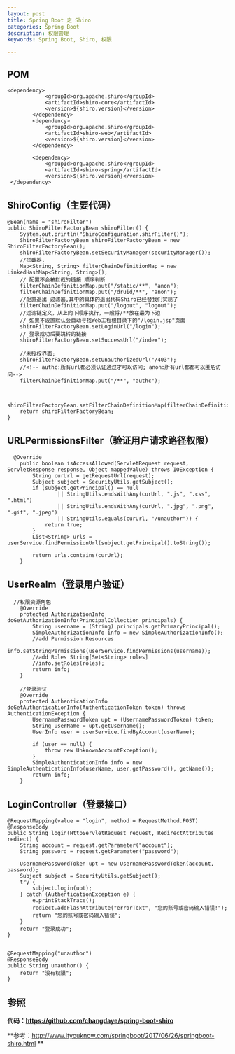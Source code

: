 ```yaml
---
layout: post
title: Spring Boot 之 Shiro
categories: Spring Boot
description: 权限管理
keywords: Spring Boot, Shiro, 权限

---
```



## POM

	<dependency>
	            <groupId>org.apache.shiro</groupId>
	            <artifactId>shiro-core</artifactId>
	            <version>${shiro.version}</version>
	        </dependency>
	        <dependency>
	            <groupId>org.apache.shiro</groupId>
	            <artifactId>shiro-web</artifactId>
	            <version>${shiro.version}</version>
	        </dependency>
	
	        <dependency>
	            <groupId>org.apache.shiro</groupId>
	            <artifactId>shiro-spring</artifactId>
	            <version>${shiro.version}</version>
	 </dependency>
	 
	 
## ShiroConfig（主要代码）

	@Bean(name = "shiroFilter")
    public ShiroFilterFactoryBean shiroFilter() {
        System.out.println("ShiroConfiguration.shirFilter()");
        ShiroFilterFactoryBean shiroFilterFactoryBean = new ShiroFilterFactoryBean();
        shiroFilterFactoryBean.setSecurityManager(securityManager());
        //拦截器.
        Map<String, String> filterChainDefinitionMap = new LinkedHashMap<String, String>();
        // 配置不会被拦截的链接 顺序判断
        filterChainDefinitionMap.put("/static/**", "anon");
        filterChainDefinitionMap.put("/druid/**", "anon");
        //配置退出 过滤器,其中的具体的退出代码Shiro已经替我们实现了
        filterChainDefinitionMap.put("/logout", "logout");
        //过滤链定义，从上向下顺序执行，一般将/**放在最为下边
        // 如果不设置默认会自动寻找Web工程根目录下的"/login.jsp"页面
        shiroFilterFactoryBean.setLoginUrl("/login");
        // 登录成功后要跳转的链接
        shiroFilterFactoryBean.setSuccessUrl("/index");

        //未授权界面;
        shiroFilterFactoryBean.setUnauthorizedUrl("/403");
        //<!-- authc:所有url都必须认证通过才可以访问; anon:所有url都都可以匿名访问-->
        filterChainDefinitionMap.put("/**", "authc");


        shiroFilterFactoryBean.setFilterChainDefinitionMap(filterChainDefinitionMap);
        return shiroFilterFactoryBean;
    }
 
## URLPermissionsFilter（验证用户请求路径权限） 

	  @Override
	    public boolean isAccessAllowed(ServletRequest request, ServletResponse response, Object mappedValue) throws IOException {
	        String curUrl = getRequestUrl(request);
	        Subject subject = SecurityUtils.getSubject();
	        if (subject.getPrincipal() == null
	                || StringUtils.endsWithAny(curUrl, ".js", ".css", ".html")
	                || StringUtils.endsWithAny(curUrl, ".jpg", ".png", ".gif", ".jpeg")
	                || StringUtils.equals(curUrl, "/unauthor")) {
	            return true;
	        }
	        List<String> urls = userService.findPermissionUrl(subject.getPrincipal().toString());
	
	        return urls.contains(curUrl);
	    } 
	    
## UserRealm（登录用户验证）
	
	  //权限资源角色
	    @Override
	    protected AuthorizationInfo doGetAuthorizationInfo(PrincipalCollection principals) {
	        String username = (String) principals.getPrimaryPrincipal();
	        SimpleAuthorizationInfo info = new SimpleAuthorizationInfo();
	        //add Permission Resources
	        info.setStringPermissions(userService.findPermissions(username));
	        //add Roles String[Set<String> roles]
	        //info.setRoles(roles);
	        return info;
	    }
	
	    //登录验证
	    @Override
	    protected AuthenticationInfo doGetAuthenticationInfo(AuthenticationToken token) throws AuthenticationException {
	        UsernamePasswordToken upt = (UsernamePasswordToken) token;
	        String userName = upt.getUsername();
	        UserInfo user = userService.findByAccount(userName);
	
	        if (user == null) {
	            throw new UnknownAccountException();
	        }
	        SimpleAuthenticationInfo info = new SimpleAuthenticationInfo(userName, user.getPassword(), getName());
	        return info;
	    } 

## LoginController（登录接口）

    @RequestMapping(value = "login", method = RequestMethod.POST)
    @ResponseBody
    public String login(HttpServletRequest request, RedirectAttributes rediect) {
        String account = request.getParameter("account");
        String password = request.getParameter("password");

        UsernamePasswordToken upt = new UsernamePasswordToken(account, password);
        Subject subject = SecurityUtils.getSubject();
        try {
            subject.login(upt);
        } catch (AuthenticationException e) {
            e.printStackTrace();
            rediect.addFlashAttribute("errorText", "您的账号或密码输入错误!");
            return "您的账号或密码输入错误";
        }
        return "登录成功";
    }


    @RequestMapping("unauthor")
    @ResponseBody
    public String unauthor() {
        return "没有权限";
    }
	    
## 参照

**代码：https://github.com/changdaye/spring-boot-shiro**

**参考：http://www.ityouknow.com/springboot/2017/06/26/springboot-shiro.html
**

 

